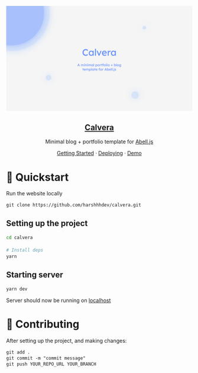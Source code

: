 <p align="center">
  <img src="https://github.com/harshhhdev/calvera/blob/master/theme/static-assets/Calvera.png?raw=true" />
  <a href="https://geethoob.vercel.app/">
    <h2 align="center">Calvera</h2>
  </a>
</p> 
<p align="center">Minimal blog + portfolio template for <a href="https://abelljs.org/">Abell.js</a></p>
<p align="center">
  <a href="https://harshhhdev.github.io/calvera/getting-started">Getting Started</a>
    ·
  <a href="https://harshhhdev.github.io/calvera/deployment">Deploying</a>
    ·
  <a href="https://harshhhdev.github.io/calvera">Demo</a>
 </p>

# 🚀 Quickstart 

Run the website locally

```
git clone https://github.com/harshhhdev/calvera.git
```

## Setting up the project

```bash
cd calvera

# Install deps
yarn
```

## Starting server

```bash
yarn dev
```

Server should now be running on [localhost](https://localhost:3000)

# 🤞 Contributing

After setting up the project, and making changes:

```git
git add .
git commit -m "commit message"
git push YOUR_REPO_URL YOUR_BRANCH
```
